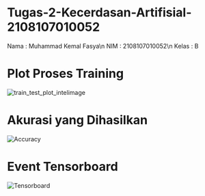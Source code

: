# Tugas-2-Kecerdasan-Artifisial-2108107010052
Nama   : Muhammad Kemal Fasya\n
NIM    : 2108107010052\n
Kelas  : B

# Plot Proses Training
![train_test_plot_intelimage](https://github.com/Dbrandlazz/Tugas-2-Kecerdasan-Artifisial-2108107010052/assets/73331870/06702878-05c5-40b1-b736-6fd8590e3f10)

# Akurasi yang Dihasilkan
![Accuracy](https://github.com/Dbrandlazz/Tugas-2-Kecerdasan-Artifisial-2108107010052/assets/73331870/213572d6-f54b-4d96-8a10-db9046f5433e)

# Event Tensorboard
![Tensorboard](https://github.com/Dbrandlazz/Tugas-2-Kecerdasan-Artifisial-2108107010052/assets/73331870/f2d7d756-c562-43be-9ff3-21a4b78362a1)

